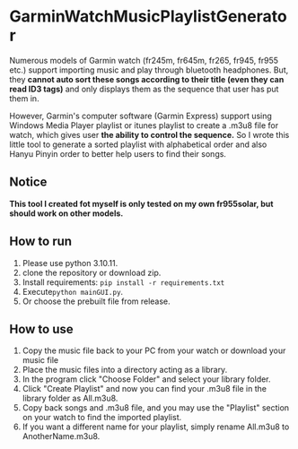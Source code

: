 # GarminWatchMusicPlaylistGenerator
Numerous models of Garmin watch (fr245m, fr645m, fr265, fr945, fr955 etc.) support importing music and play through bluetooth headphones. But, they **cannot auto sort these songs according to their title (even they can read ID3 tags)** and only displays them as the sequence that user has put them in. 

However, Garmin's computer software (Garmin Express) support using Windows Media Player playlist or itunes playlist to create a .m3u8 file for watch, which gives user **the ability to control the sequence.** So I wrote this little tool to generate a sorted playlist with alphabetical order and also Hanyu Pinyin order to better help users to find their songs. 

## Notice
**This tool I created fot myself is only tested on my own fr955solar, but should work on other models.**

## How to run
1. Please use python 3.10.11.
2. clone the repository or download zip.
3. Install requirements:
``pip install -r requirements.txt``
4. Execute``python mainGUI.py``.
5. Or choose the prebuilt file from release.

## How to use
1. Copy the music file back to your PC from your watch or download your music file
2. Place the music files into a directory acting as a library.
3. In the program click "Choose Folder" and select your library folder.
4. Click "Create Playlist" and now you can find your .m3u8 file in the library folder as All.m3u8.
5. Copy back songs and .m3u8 file, and you may use the "Playlist" section on your watch to find the imported playlist.
6. If you want a different name for your playlist, simply rename All.m3u8 to AnotherName.m3u8.
